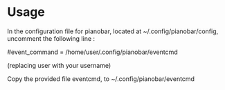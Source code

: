 Usage
======

In the configuration file for pianobar, located at ~/.config/pianobar/config, 
uncomment the following line :

#event_command = /home/user/.config/pianobar/eventcmd

(replacing user with your username)

Copy the provided file eventcmd, to ~/.config/pianobar/eventcmd
